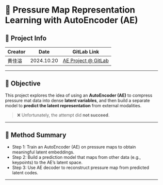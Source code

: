 # 🧪 Pressure Map Representation Learning with AutoEncoder (AE)

## 📅 Project Info

| Creator | Date | GitLab Link |
|--------|------|-------------|
| 黄佳溢 | 2024.10.20 | [AE Project @ GitLab](https://git.nju.edu.cn/xiaomimimi/ae) |

---

## 🎯 Objective

This project explores the idea of using an **AutoEncoder (AE)** to compress pressure mat data into dense **latent variables**, and then build a separate model to **predict the latent representation** from external modalities.

> ❌ Unfortunately, the attempt did **not succeed**.

---

## 🧩 Method Summary

- Step 1: Train an AutoEncoder (AE) on pressure maps to obtain meaningful latent embeddings.
- Step 2: Build a prediction model that maps from other data (e.g., keypoints) to the AE’s latent space.
- Step 3: Use AE decoder to reconstruct pressure map from predicted latent codes.

---
